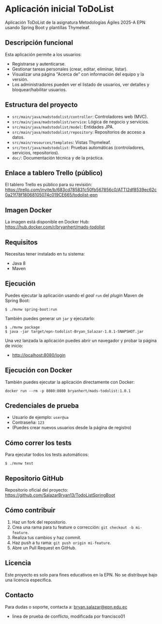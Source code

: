# Aplicación inicial ToDoList

Aplicación ToDoList de la asignatura Metodologías Ágiles 2025-A EPN usando Spring Boot y plantillas Thymeleaf.

## Descripción funcional
Esta aplicación permite a los usuarios:
- Registrarse y autenticarse.
- Gestionar tareas personales (crear, editar, eliminar, listar).
- Visualizar una página "Acerca de" con información del equipo y la versión.
- Los administradores pueden ver el listado de usuarios, ver detalles y bloquear/habilitar usuarios.

## Estructura del proyecto
- `src/main/java/madstodolist/controller`: Controladores web (MVC).
- `src/main/java/madstodolist/service`: Lógica de negocio y servicios.
- `src/main/java/madstodolist/model`: Entidades JPA.
- `src/main/java/madstodolist/repository`: Repositorios de acceso a datos.
- `src/main/resources/templates`: Vistas Thymeleaf.
- `src/test/java/madstodolist`: Pruebas automáticas (controladores, servicios, repositorios).
- `doc/`: Documentación técnica y de la práctica.

## Enlace a tablero Trello (público)
El tablero Trello es público para su revisión:
https://trello.com/invite/b/683cd785831c50fb567856c0/ATTI2df8539ec62c0a21f78f18068105074c019CE665/todolist-epn

## Imagen Docker
La imagen está disponible en Docker Hub:
https://hub.docker.com/r/bryanhert/mads-todolist

## Requisitos

Necesitas tener instalado en tu sistema:
- Java 8
- Maven

## Ejecución

Puedes ejecutar la aplicación usando el _goal_ `run` del _plugin_ Maven de Spring Boot:

```
$ ./mvnw spring-boot:run 
```   

También puedes generar un `jar` y ejecutarlo:

```
$ ./mvnw package
$ java -jar target/epn-todolist-Bryan_Salazar-1.0.1-SNAPSHOT.jar
```

Una vez lanzada la aplicación puedes abrir un navegador y probar la página de inicio:
- [http://localhost:8080/login](http://localhost:8080/login)

## Ejecución con Docker
También puedes ejecutar la aplicación directamente con Docker:
```
docker run --rm -p 8080:8080 bryanhert/mads-todolist:1.0.1
```

## Credenciales de prueba
- Usuario de ejemplo: `user@ua`
- Contraseña: `123`
- (Puedes crear nuevos usuarios desde la página de registro)

## Cómo correr los tests
Para ejecutar todos los tests automáticos:
```
$ ./mvnw test
```

## Repositorio GitHub
Repositorio oficial del proyecto:
https://github.com/SalazarBryan13/TodoListSpringBoot

## Cómo contribuir
1. Haz un fork del repositorio.
2. Crea una rama para tu feature o corrección: `git checkout -b mi-feature`.
3. Realiza tus cambios y haz commit.
4. Haz push a tu rama: `git push origin mi-feature`.
5. Abre un Pull Request en GitHub.

## Licencia
Este proyecto es solo para fines educativos en la EPN. No se distribuye bajo una licencia específica.

## Contacto
Para dudas o soporte, contacta a: bryan.salazar@epn.edu.ec

- linea de prueba de conflicto, modificada por francisco01